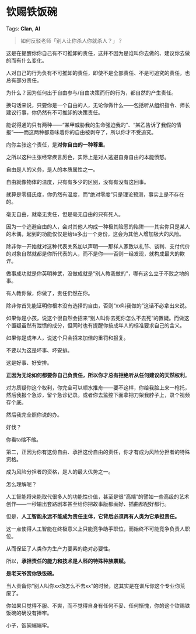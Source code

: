 # 钦赐铁饭碗

Tags: **Clan**, **AI**

> 如何反驳老师「别人让你杀人你就杀人？」？



这是在提醒你你自己有不可推卸的责任，这并不因为是谁叫你去做的、建议你去做的而有什么变化。

人对自己的行为负有不可推卸的责任，即使不是全部责任、不是可追究的责任，也总有部分责任。

为什么？因为任何出于自由参与/自由决策而行的行为，都自然的产生责任。

换句话来说，只要你是一个自由的人，无论你做什么——包括听从组织指令、师长建议行事，你仍然有不可推卸的决策责任。

能说得通的只有两种——“某甲威胁我的生命强迫我的”、“某乙告诉了我假的情报”——而这两种都意味着你的自由被剥夺了，所以你才不受追究。

向你主张这个责任，是**对你自由的一种尊重**。

之所以这种主张经常疾言厉色，实际上是对人逃避自身自由的本能愤怒。

自由是人的义务，是人的本质属性之一。

自由就像物体的温度，只有有多少的区别，没有有没有这回事。

就算是零摄氏度，你仍然有温度，而“绝对零度”只是理论预测，事实上是不存在的。

毫无自由，就毫无责任，但是毫无自由的只有死人。

因为一个逃避自由的人，会对其他人构成一种极其险恶的陷阱——其实你只是某人的木偶，起到的功能仅仅是给ta多出一个身份，这会为其他人增加极大的风险。

除非你一开始就对这种代表关系加以声明——那样人家致以礼节、谈判、支付代价的对象自然就都是你所代表的人，而不是你——否则一经发现，就构成最大的欺诈。

做事成功就是你英明神武，没做成就是“别人教我做的”，哪有这么立于不败之地的事。

有人教你做，你做了，责任仍然在你。

除非你首先能证明你根本没有选择的自由，否则“xx叫我做的”这话不必拿出来说。

如果你是小孩，说这个很自然会招来“别人叫你去死你怎么不去死”的置疑。而做这个置疑虽然有泄愤的成分，但同时也有提醒你按成年人的标准要求自己的含义。

如果你是成年人，说这个只会招来加倍的重罚和报复。

  


不要以为这是坏事、坏安排。

这是好事、好安排。

**正因为无论如何都要你自己负责任，所以你才总有拒绝听从任何建议的天然权利**。

对方质疑你这个权利，你完全可以顺水推舟——要不这样，你给我脸上来一枪托，然后我报个急诊，留个急诊记录。或者你去监控下面拿把刀架我脖子上，录个视频存个底。

然后我完全照你说的办。

好伐？

你看ta缩不缩。

  


第二，正因为你有这份自由、承担这份自由的责任，你才有成为风险分担者的特殊资格。

成为风险分担者的资格，是人的最大优势之一。

怎么理解呢？

人工智能将来能取代很多人的功能性价值，甚至是很“高端”的譬如一些高级的艺术创作——一秒输出套路剧本甚至给你把故事版都画好、插曲都配好都行。

但是，**人工智能永远不能成为责任主体，它背后必须再有人类为它承担责任。**

这一点使得人工智能在终极意义上只能竞争助手职位，而始终不可能竞争负责人职位。

从而保证了人类作为生产力要素的绝对必要性。

所以，**承担责任的能力和技术是人科的特殊种族禀赋。**

**是老天爷赏你铁饭碗。**

当人责备你“别人叫你xx你怎么不去xx”的时候，这其实是在训斥你这个专业你荒废了。

你如果只觉得不服、不爽，而不觉得自身有任何不妥、任何惭愧，你的这个钦赐铁饭碗的确没有捧牢。

小子，饭碗端端牢。



